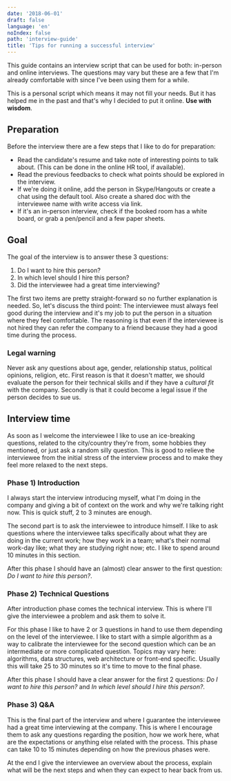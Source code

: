 ```yaml
---
date: '2018-06-01'
draft: false
language: 'en'
noIndex: false
path: 'interview-guide'
title: 'Tips for running a successful interview'
---
```


This guide contains an interview script that can be used for both: in-person and online interviews. The questions may
vary but these are a few that I'm already comfortable with since I've been using them for a while.

This is a personal script which means it may not fill your needs. But it has helped me in the past and that's why I
decided to put it online. **Use with wisdom**.

## Preparation

Before the interview there are a few steps that I like to do for preparation:

- Read the candidate's resume and take note of interesting points to talk about. (This can be done in the online HR
tool, if available).
- Read the previous feedbacks to check what points should be explored in the interview.
- If we're doing it online, add the person in Skype/Hangouts or create a chat using the default tool. Also create a
shared doc with the interviewee name with write access via link.
- If it's an in-person interview, check if the booked room has a white board, or grab a pen/pencil and a few paper
sheets.

## Goal

The goal of the interview is to answer these 3 questions:

1.  Do I want to hire this person?
2.  In which level should I hire this person?
3.  Did the interviewee had a great time interviewing?

The first two items are pretty straight-forward so no further explanation is needed. So, let's discuss the third point:
The interviewee must always feel good during the interview and it's my job to put the person in a situation where they
feel comfortable. The reasoning is that even if the interviewee is not hired they can refer the company to a friend
because they had a good time during the process.

### Legal warning

Never ask any questions about age, gender, relationship status, political opinions, religion, etc. First reason is that
it doesn't matter, we should evaluate the person for their technical skills and if they have a _cultural fit_ with the
company. Secondly is that it could become a legal issue if the person decides to sue us.

## Interview time

As soon as I welcome the interviewee I like to use an ice-breaking questions, related to the city/country they're from,
some hobbies they mentioned, or just ask a random silly question. This is good to relieve the interviewee from the
initial stress of the interview process and to make they feel more relaxed to the next steps.

### Phase 1) Introduction

I always start the interview introducing myself, what I'm doing in the company and giving a bit of context on the work
and why we're talking right now. This is quick stuff, 2 to 3 minutes are enough.

The second part is to ask the interviewee to introduce himself. I like to ask questions where the interviewee talks
specifically about what they are doing in the current work; how they work in a team; what's their normal work-day like;
what they are studying right now; etc. I like to spend around 10 minutes in this section.

After this phase I should have an (almost) clear answer to the first question: _Do I want to hire this person?_.

### Phase 2) Technical Questions

After introduction phase comes the technical interview. This is where I'll give the interviewee a problem and ask
them to solve it.

For this phase I like to have 2 or 3 questions in hand to use them depending on the level of the interviewee.
I like to start with a simple algorithm as a way to calibrate the interviewee for the second question which can be an
intermediate or more complicated question. Topics may vary here: algorithms, data structures, web architecture or
front-end specific. Usually this will take 25 to 30 minutes so it's time to move to the final phase.

After this phase I should have a clear answer for the first 2 questions: _Do I want to hire this person?_
and _In which level should I hire this person?_.

### Phase 3) Q&A

This is the final part of the interview and where I guarantee the interviewee had a great time interviewing at the
company. This is where I encourage them to ask any questions regarding the position, how we work here, what are the
expectations or anything else related with the process. This phase can take 10 to 15 minutes depending on how the
previous phases were.

At the end I give the interviewee an overview about the process, explain what will be the next steps and when
they can expect to hear back from us.
